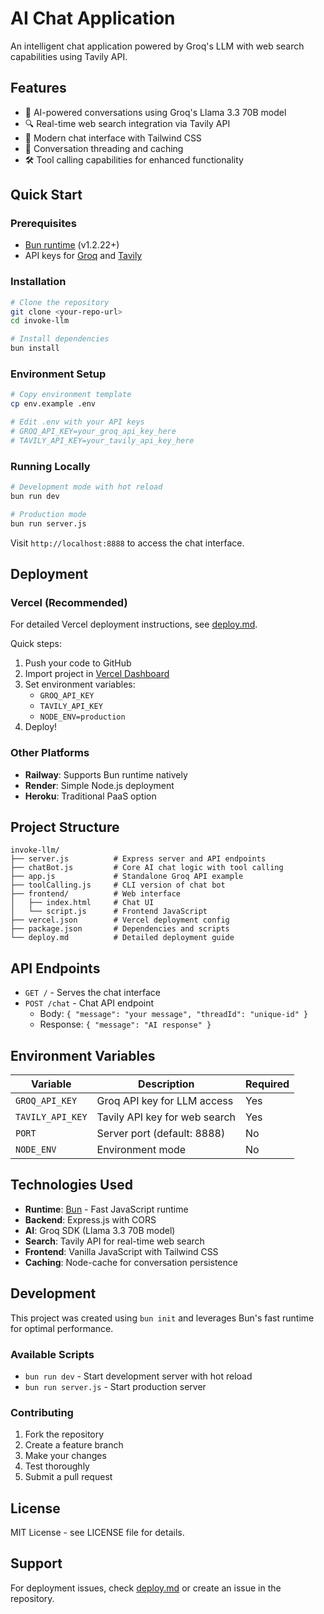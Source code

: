 # AI Chat Application

An intelligent chat application powered by Groq's LLM with web search capabilities using Tavily API.

## Features

- 🤖 AI-powered conversations using Groq's Llama 3.3 70B model
- 🔍 Real-time web search integration via Tavily API
- 💬 Modern chat interface with Tailwind CSS
- 🧵 Conversation threading and caching
- 🛠️ Tool calling capabilities for enhanced functionality

## Quick Start

### Prerequisites

- [Bun runtime](https://bun.com) (v1.2.22+)
- API keys for [Groq](https://console.groq.com) and [Tavily](https://tavily.com)

### Installation

```bash
# Clone the repository
git clone <your-repo-url>
cd invoke-llm

# Install dependencies
bun install
```

### Environment Setup

```bash
# Copy environment template
cp env.example .env

# Edit .env with your API keys
# GROQ_API_KEY=your_groq_api_key_here
# TAVILY_API_KEY=your_tavily_api_key_here
```

### Running Locally

```bash
# Development mode with hot reload
bun run dev

# Production mode
bun run server.js
```

Visit `http://localhost:8888` to access the chat interface.

## Deployment

### Vercel (Recommended)

For detailed Vercel deployment instructions, see [deploy.md](./deploy.md).

Quick steps:

1. Push your code to GitHub
2. Import project in [Vercel Dashboard](https://vercel.com/dashboard)
3. Set environment variables:
   - `GROQ_API_KEY`
   - `TAVILY_API_KEY`
   - `NODE_ENV=production`
4. Deploy!

### Other Platforms

- **Railway**: Supports Bun runtime natively
- **Render**: Simple Node.js deployment
- **Heroku**: Traditional PaaS option

## Project Structure

```
invoke-llm/
├── server.js          # Express server and API endpoints
├── chatBot.js         # Core AI chat logic with tool calling
├── app.js             # Standalone Groq API example
├── toolCalling.js     # CLI version of chat bot
├── frontend/          # Web interface
│   ├── index.html     # Chat UI
│   └── script.js      # Frontend JavaScript
├── vercel.json        # Vercel deployment config
├── package.json       # Dependencies and scripts
└── deploy.md          # Detailed deployment guide
```

## API Endpoints

- `GET /` - Serves the chat interface
- `POST /chat` - Chat API endpoint
  - Body: `{ "message": "your message", "threadId": "unique-id" }`
  - Response: `{ "message": "AI response" }`

## Environment Variables

| Variable         | Description                   | Required |
| ---------------- | ----------------------------- | -------- |
| `GROQ_API_KEY`   | Groq API key for LLM access   | Yes      |
| `TAVILY_API_KEY` | Tavily API key for web search | Yes      |
| `PORT`           | Server port (default: 8888)   | No       |
| `NODE_ENV`       | Environment mode              | No       |

## Technologies Used

- **Runtime**: [Bun](https://bun.com) - Fast JavaScript runtime
- **Backend**: Express.js with CORS
- **AI**: Groq SDK (Llama 3.3 70B model)
- **Search**: Tavily API for real-time web search
- **Frontend**: Vanilla JavaScript with Tailwind CSS
- **Caching**: Node-cache for conversation persistence

## Development

This project was created using `bun init` and leverages Bun's fast runtime for optimal performance.

### Available Scripts

- `bun run dev` - Start development server with hot reload
- `bun run server.js` - Start production server

### Contributing

1. Fork the repository
2. Create a feature branch
3. Make your changes
4. Test thoroughly
5. Submit a pull request

## License

MIT License - see LICENSE file for details.

## Support

For deployment issues, check [deploy.md](./deploy.md) or create an issue in the repository.
